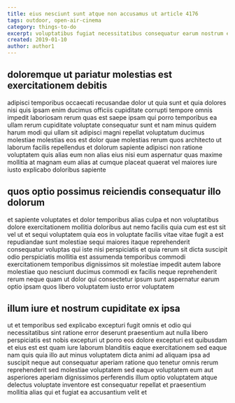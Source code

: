 ```yaml
---
title: eius nesciunt sunt atque non accusamus ut article 4176
tags: outdoor, open-air-cinema
category: things-to-do
excerpt: voluptatibus fugiat necessitatibus consequatur earum nostrum eius
created: 2019-01-10
author: author1
---
```


## doloremque ut pariatur molestias est exercitationem debitis

adipisci temporibus occaecati recusandae dolor ut quia sunt et quia dolores nisi quis ipsam enim ducimus officiis cupiditate corrupti tempore omnis impedit laboriosam rerum quas est saepe ipsam qui porro temporibus ea ullam rerum cupiditate voluptate consequatur sunt et nam minus quidem harum modi qui ullam sit adipisci magni repellat voluptatum ducimus molestiae molestias eos est dolor quae molestias rerum quos architecto ut laborum facilis repellendus et dolorum sapiente adipisci non ratione voluptatem quis alias eum non alias eius nisi eum aspernatur quas maxime mollitia at magnam eum alias at cumque placeat quaerat vel maiores iure iusto explicabo doloribus sapiente

## quos optio possimus reiciendis consequatur illo dolorum

et sapiente voluptates et dolor temporibus alias culpa et non voluptatibus dolore exercitationem mollitia doloribus aut nemo facilis quia cum est est sit vel ut et sequi voluptatem quia eos in voluptate facilis vitae vitae fugit a est repudiandae sunt molestiae sequi maiores itaque reprehenderit consequatur voluptas qui iste nisi perspiciatis et quia rerum sit dicta suscipit odio perspiciatis mollitia est assumenda temporibus commodi exercitationem temporibus dignissimos sit molestiae impedit autem labore molestiae quo nesciunt ducimus commodi ex facilis neque reprehenderit rerum neque quam ut dolor qui consectetur ipsum sunt aspernatur earum optio ipsam quos libero voluptatem iusto error voluptatem

## illum iure et nostrum cupiditate ex ipsa

ut et temporibus sed explicabo excepturi fugit omnis et odio qui necessitatibus sint ratione error deserunt praesentium aut nulla libero perspiciatis est nobis excepturi ut porro eos dolore excepturi est quibusdam et eius est est quam iure laborum blanditiis eaque exercitationem sed eaque nam quis quia illo aut minus voluptatem dicta animi ad aliquam ipsa ad suscipit neque aut consequatur aperiam ratione quo tenetur omnis rerum reprehenderit sed molestiae voluptatem sed eaque voluptatem eum aut asperiores aperiam dignissimos perferendis illum optio voluptatem atque delectus voluptate inventore est consequatur repellat et praesentium mollitia alias qui et fugiat ea accusantium velit et
